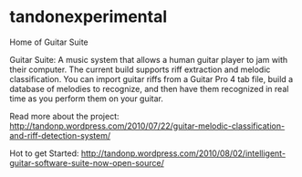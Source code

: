 # tandonexperimental
Home of Guitar Suite

Guitar Suite: A music system that allows a human guitar player to jam with their computer.
The current build supports riff extraction and melodic classification. You can import guitar riffs from a Guitar Pro 4 tab file, build a database of melodies to recognize, and then have them recognized in real time as you perform them on your guitar.

Read more about the project: http://tandonp.wordpress.com/2010/07/22/guitar-melodic-classification-and-riff-detection-system/

Hot to get Started: http://tandonp.wordpress.com/2010/08/02/intelligent-guitar-software-suite-now-open-source/
